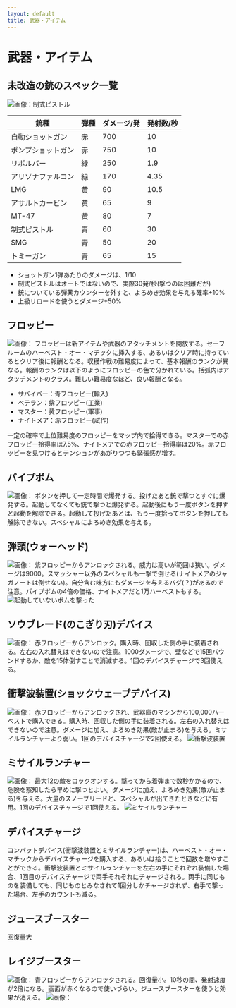 ```yaml
---
layout: default
title: 武器・アイテム
---
```

# 武器・アイテム

## 未改造の銃のスペック一覧
![画像：制式ピストル](../images/wep_pistle.jpg)

銃種|弾種|ダメージ/発|発射数/秒
---|---|---|---
自動ショットガン|赤|700|10
ポンプショットガン|赤|750|10
リボルバー|緑|250|1.9
アリゾナファルコン|緑|170|4.35
LMG|黄|90|10.5
アサルトカービン|黄|65|9
MT-47|黄|80|7
制式ピストル|青|60|30
SMG|青|50|20
トミーガン|青|65|15

* ショットガン1弾あたりのダメージは、1/10
* 制式ピストルはオートではないので、実際30発/秒(撃つのは困難だが)
* 銃についている弾薬カウンターを外すと、よろめき効果を与える確率+10%
* 上級リロードを使うとダメージ+50%

## フロッピー
![画像：](../images/wep_floppy.jpg)
フロッピーは新アイテムや武器のアタッチメントを開放する。セーフルームのハーベスト・オー・マチックに挿入する、あるいはクリア時に持っているとクリア後に報酬となる。収穫作戦の難易度によって、基本報酬のランクが異なる。報酬のランクは以下のようにフロッピーの色で分かれている。括弧内はアタッチメントのクラス。難しい難易度なほど、良い報酬となる。

* サバイバー：青フロッピー(輸入)
* ベテラン：紫フロッピー(工業)
* マスター：黄フロッピー(軍事)
* ナイトメア：赤フロッピー(試作)

一定の確率で上位難易度のフロッピーをマップ内で拾得できる。マスターでの赤フロッピー拾得率は7.5%、ナイトメアでの赤フロッピー拾得率は20%。赤フロッピーを見つけるとテンションがあがりつつも緊張感が増す。

## パイプボム
![画像：](../images/wep_pipe.jpg)
ボタンを押して一定時間で爆発する。投げたあと銃で撃つとすぐに爆発する。起動してなくても銃で撃つと爆発する。起動後にもう一度ボタンを押すと起動を解除できる。起動して投げたあとは、もう一度拾ってボタンを押しても解除できない。スペシャルによろめき効果を与える。

## 弾頭(ウォーヘッド)
![画像：](../images/wep_warhead.jpg)
紫フロッピーからアンロックされる。威力は高いが範囲は狭い。ダメージは9000。スマッシャー以外のスペシャルも一撃で倒せる(ナイトメアのジャガノートは倒せない)。自分含む味方にもダメージを与えるバグ(？)があるので注意。パイプボムの4倍の価格、ナイトメアだと1万ハーベストもする。
![起動していないボムを撃った](https://user-images.githubusercontent.com/1223395/167609944-5c5f2b34-abc9-45b1-9cc0-511d356b748f.gif)

## ソウブレード(のこぎり刃)デバイス
![画像：](../images/wep_saw.webp)
赤フロッピーからアンロック。購入時、回収した側の手に装着される。左右の入れ替えはできないので注意。1000ダメージで、壁などで15回バウンドするか、敵を15体倒すことで消滅する。1回のデバイスチャージで3回使える。

## 衝撃波装置(ショックウェーブデバイス)
![画像：](../images/wep_shock.jpg)
赤フロッピーからアンロックされ、武器庫のマシンから100,000ハーベストで購入できる。購入時、回収した側の手に装着される。左右の入れ替えはできないので注意。ダメージに加え、よろめき効果(敵が止まる)を与える。ミサイルランチャーより弱い。1回のデバイスチャージで2回使える。
![衝撃波装置](https://user-images.githubusercontent.com/1223395/167611118-f6b56170-df34-46c5-9604-2c9dcfa39b44.gif)

## ミサイルランチャー
![画像：](../images/wep_misile.jpg)
最大12の敵をロックオンする。撃ってから着弾まで数秒かかるので、危険を察知したら早めに撃つとよい。ダメージに加え、よろめき効果(敵が止まる)を与える。大量のスノーブリードと、スペシャルが出てきたときなどに有用。1回のデバイスチャージで1回使える。
![ミサイルランチャー](https://user-images.githubusercontent.com/1223395/167611019-bec692f2-1c5e-43d9-b2f2-dcc65ab7b653.gif)

## デバイスチャージ
コンバットデバイス(衝撃波装置とミサイルランチャー)は、ハーベスト・オー・マチックからデバイスチャージを購入する、あるいは拾うことで回数を増やすことができる。衝撃波装置とミサイルランチャーを左右の手にそれぞれ装備した場合、1回目のデバイスチャージで両手それぞれにチャージされる。両手に同じものを装備しても、同じものとみなされて1回分しかチャージされず、右手で撃った場合、左手のカウントも減る。

## ジュースブースター
回復量大

## レイジブースター
![画像：](../images/wep_reigi.jpg)
青フロッピーからアンロックされる。回復量小。10秒の間、発射速度が2倍になる。画面が赤くなるので使いづらい。ジュースブースターを使うと効果が消える。
![画像：](../images/wep_reigi2.jpg)
